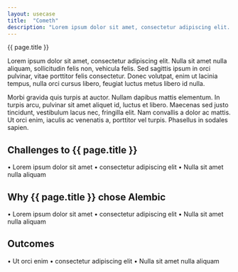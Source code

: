 ```yaml
---
layout: usecase
title:  "Cometh"
description: "Lorem ipsum dolor sit amet, consectetur adipiscing elit. Nulla sit amet nulla aliquam, sollicitudin felis non, vehicula felis. Sed sagittis ipsum in orci pulvinar, vitae porttitor felis consectetur. Donec volutpat, enim ut lacinia tempus, nulla orci cursus libero, feugiat luctus metus libero id nulla."
---
```


{{ page.title }}

Lorem ipsum dolor sit amet, consectetur adipiscing elit. Nulla sit amet nulla aliquam, sollicitudin felis non, vehicula felis. Sed sagittis ipsum in orci pulvinar, vitae porttitor felis consectetur. Donec volutpat, enim ut lacinia tempus, nulla orci cursus libero, feugiat luctus metus libero id nulla.

Morbi gravida quis turpis at auctor. Nullam dapibus mattis elementum. In turpis arcu, pulvinar sit amet aliquet id, luctus et libero. Maecenas sed justo tincidunt, vestibulum lacus nec, fringilla elit. Nam convallis a dolor ac mattis. Ut orci enim, iaculis ac venenatis a, porttitor vel turpis. Phasellus in sodales sapien.

## Challenges to {{ page.title }}

• Lorem ipsum dolor sit amet
• consectetur adipiscing elit
• Nulla sit amet nulla aliquam

## Why {{ page.title }} chose Alembic

• Lorem ipsum dolor sit amet
• consectetur adipiscing elit
• Nulla sit amet nulla aliquam

## Outcomes

• Ut orci enim
• consectetur adipiscing elit
• Nulla sit amet nulla aliquam
